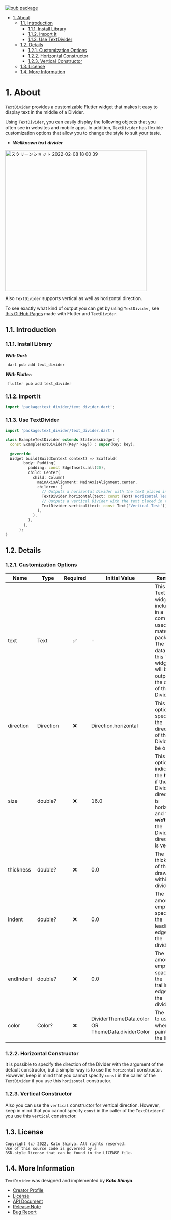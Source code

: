 [![pub package](https://img.shields.io/pub/v/text_divider.svg)](https://pub.dev/packages/text_divider)

<!-- TOC -->

- [1. About](#1-about)
  - [1.1. Introduction](#11-introduction)
    - [1.1.1. Install Library](#111-install-library)
    - [1.1.2. Import It](#112-import-it)
    - [1.1.3. Use TextDivider](#113-use-textdivider)
  - [1.2. Details](#12-details)
    - [1.2.1. Customization Options](#121-customization-options)
    - [1.2.2. Horizontal Constructor](#122-horizontal-constructor)
    - [1.2.3. Vertical Constructor](#123-vertical-constructor)
  - [1.3. License](#13-license)
  - [1.4. More Information](#14-more-information)

<!-- /TOC -->

# 1. About

`TextDivider` provides a customizable Flutter widget that makes it easy to display text in the middle of a Divider.

Using `TextDivider`, you can easily display the following objects that you often see in websites and mobile apps. In addition, `TextDivider` has flexible customization options that allow you to change the style to suit your taste.

- **_Wellknown text divider_**

<img width="443" alt="スクリーンショット 2022-02-08 18 00 39" src="https://user-images.githubusercontent.com/13072231/153102245-66f0e1eb-f690-4e64-ba56-c96e9c9edcf8.png">

Also `TextDivider` supports vertical as well as horizontal direction.

To see exactly what kind of output you can get by using `TextDivider`, see [this GitHub Pages](https://myconsciousness.github.io/text-divider/#/) made with Flutter and `TextDivider`.

## 1.1. Introduction

### 1.1.1. Install Library

**_With Dart:_**

```terminal
 dart pub add text_divider
```

**_With Flutter:_**

```terminal
 flutter pub add text_divider
```

### 1.1.2. Import It

```dart
import 'package:text_divider/text_divider.dart';
```

### 1.1.3. Use TextDivider

```dart
import 'package:text_divider/text_divider.dart';

class ExampleTextDivider extends StatelessWidget {
  const ExampleTextDivider({Key? key}) : super(key: key);

  @override
  Widget build(BuildContext context) => Scaffold(
        body: Padding(
          padding: const EdgeInsets.all(20),
          child: Center(
            child: Column(
              mainAxisAlignment: MainAxisAlignment.center,
              children: [
                // Outputs a horizontal Divider with the text placed in the center.
                TextDivider.horizontal(text: const Text('Horizontal Test')),
                // Outputs a vertical Divider with the text placed in the center.
                TextDivider.vertical(text: const Text('Vertical Test')),
              ],
            ),
          ),
        ),
      );
}
```

## 1.2. Details

### 1.2.1. Customization Options

| Name      | Type      | Required | Initial Value                                    | Remarks                                                                                                                                                |
| --------- | --------- | :------: | ------------------------------------------------ | ------------------------------------------------------------------------------------------------------------------------------------------------------ |
| text      | Text      |    ✅    | -                                                | This is a Text widget included in a commonly used material package. The text data set in this Text widget will be output to the center of the Divider. |
| direction | Direction |    ❌    | Direction.horizontal                             | This option specifies the direction of the Divider to be output.                                                                                       |
| size      | double?   |    ❌    | 16.0                                             | This option indicates the **_height_** if the Divider direction is horizontal, and the **_width_** if the Divider direction is vertical.               |
| thickness | double?   |    ❌    | 0.0                                              | The thickness of the line drawn within the divider.                                                                                                    |
| indent    | double?   |    ❌    | 0.0                                              | The amount of empty space to the leading edge of the divider.                                                                                          |
| endIndent | double?   |    ❌    | 0.0                                              | The amount of empty space to the trailing edge of the divider.                                                                                         |
| color     | Color?    |    ❌    | DividerThemeData.color OR ThemeData.dividerColor | The color to use when painting the line.                                                                                                               |

### 1.2.2. Horizontal Constructor

It is possible to specify the direction of the Divider with the argument of the default constructor, but a simpler way is to use the `horizontal` constructor. However, keep in mind that you cannot specify `const` in the caller of the `TextDivider` if you use this `horizontal` constructor.

### 1.2.3. Vertical Constructor

Also you can use the `vertical` constructor for vertical direction. However, keep in mind that you cannot specify `const` in the caller of the `TextDivider` if you use this `vertical` constructor.

## 1.3. License

```license
Copyright (c) 2022, Kato Shinya. All rights reserved.
Use of this source code is governed by a
BSD-style license that can be found in the LICENSE file.
```

## 1.4. More Information

`TextDivider` was designed and implemented by **_Kato Shinya_**.

- [Creator Profile](https://github.com/myConsciousness)
- [License](https://github.com/myConsciousness/text-divider/blob/main/LICENSE)
- [API Document](https://pub.dev/documentation/text_divider/latest/text_divider/text_divider-library.html)
- [Release Note](https://github.com/myConsciousness/text-divider/releases)
- [Bug Report](https://github.com/myConsciousness/text-divider/issues)
